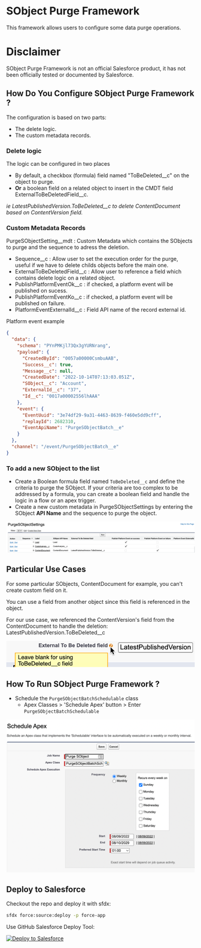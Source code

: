 # SObject Purge Framework

This framework allows users to configure some data purge operations.

# Disclaimer
SObject Purge Framework is not an official Salesforce product, it has not been officially tested or documented by Salesforce.

## How Do You Configure SObject Purge Framework ?

The configuration is based on two parts:
- The delete logic.
- The custom metadata records.

### Delete logic

The logic can be configured in two places
- By default, a checkbox (formula) field named "ToBeDeleted__c" on the object to purge.
-  **Or** a boolean field on a related object to insert in the CMDT field ExternalToBeDeletedField__c.

<em>ie LatestPublishedVersion.ToBeDeleted__c to delete ContentDocument based on ContentVersion field.</em>
### Custom Metadata Records

PurgeSObjectSetting__mdt : Custom Metadata which contains the SObjects to purge and the sequence to adress the deletion.
- Sequence__c : Allow user to set the execution order for the purge, useful if we have to delete childs objects before the main one.
- ExternalToBeDeletedField__c : Allow user to reference a field which contains delete logic on a related object.
- PublishPlatformEventOk__c : if checked, a platform event will be published on sucess.
- PublishPlatformEventKo__c : if checked, a platform event will be published on failure.
- PlatformEventExternalId__c : Field API name of the record external id.

Platform event example
``` json
{
  "data": {
    "schema": "PYnPMKjl73Qx3gYURNrang",
    "payload": {
      "CreatedById": "0057a00000CsmbuAAB",
      "Success__c": true,
      "Message__c": null,
      "CreatedDate": "2022-10-14T07:13:03.051Z",
      "SObject__c": "Account",
      "ExternalId__c": "37",
      "Id__c": "0017a00002556lhAAA"
    },
    "event": {
      "EventUuid": "3e74df29-9a31-4463-8639-f460e5dd9cff",
      "replayId": 2682310,
      "EventApiName": "PurgeSObjectBatch__e"
    }
  },
  "channel": "/event/PurgeSObjectBatch__e"
}
```

### To add a new SObject to the list

- Create a Boolean formula field named `ToBeDeleted__c` and define the criteria to purge the SObject. If your criteria are too complex to be addressed by a formula, you can create a boolean field and handle the logic in a flow or an apex trigger.
- Create a new custom metadata in PurgeSObjectSettings by entering the SObject **API Name** and the sequence to purge the object.


[![SObjedt config](./screenshots/settings.png)](./screenshots/settings.png)

## Particular Use Cases

For some particular SObjects, ContentDocument for example, you can't create custom field on it.

You can use a field from another object since this field is referenced in the object.

For our use case, we referenced the ContentVersion's field from the ContentDocument to handle the deletion: LatestPublishedVersion.ToBeDeleted__c

[![External To Be Deleted](./screenshots/externalToBeDeleted.png)](./screenshots/externalToBeDeleted.png)

## How To Run SObject Purge Framework ?

- Schedule the `PurgeSObjectBatchSchedulable` class
	- Apex Classes > 'Schedule Apex' button > Enter `PurgeSObjectBatchSchedulable`

[![SObjedt config](./screenshots/schedule.png)](./screenshots/schedule.png)

## Deploy to Salesforce

Checkout the repo and deploy it with sfdx:
```sh
sfdx force:source:deploy -p force-app
```

Use GitHub Salesforce Deploy Tool:

[<img alt="Deploy to Salesforce" src="https://raw.githubusercontent.com/afawcett/githubsfdeploy/master/src/main/webapp/resources/img/deploy.png" />](https://githubsfdeploy.herokuapp.com/?owner=tprouvot&repo=purge-sobject&ref=master)
